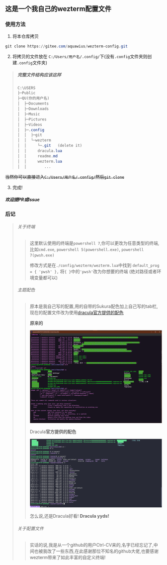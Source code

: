 ## 这是一个我自己的wezterm配置文件

### 使用方法

1. 将本仓库拷贝

``` powershell
git clone https://gitee.com/aquawius/wezterm-config.git
```

2. 将拷贝的文件放在 `C:/Users/用户名/.config/`下(没有`.config`文件夹则创建`.config`文件夹)

> ##### 完整文件结构应该这样
>
> ``` powershell
> C:\USERS
> ├─Public
> ├─QU(你的用户名)
> │  ├─Documents
> │  ├─Downloads
> │  ├─Music
> │  ├─Pictures
> │  ├─Videos
> │  ├─.config
> │  │  ├─git
> │  │  └─wezterm
> │  │     └─.git   (delete it)
> │  │     dracula.lua
> │  │     readme.md
> │  │     wezterm.lua
> │  │        ...
> ```

~~当然你可以直接进入`C:/Users/用户名/.config/`然后`git clone`~~

3. 完成!

##### 欢迎提PR或Issue

### 后记

> ###### 关于终端
>
> > 这里默认使用的终端是`powershell 7`,你可以更改为任意类型的终端,比如`cmd.exe`, `powershell 5(powershell.exe)`, `powershell 7(pwsh.exe)`
> >
> > 修改方式是在`./config/wezterm/wezterm.lua`中找到
> > `default_prog = { 'pwsh' },` 将`{ }`中的`'pwsh'`改为你想要的终端 (绝对路径或者环境变量都可以)
>
> ###### 主题配色
>
> > 原本是我自己写的配置,用的自带的Sukura配色加上自己写的tab栏, 现在的配置文件改为使用[dracula官方提供的配色](https://github.com/dracula/wezterm.git)
> >
> > **原来的**
> >
> > ![img](readme.assets/2283725-20220726143424695-1970924268.png)
> >
> > Dracula**官方提供的配色**
> >
> > ![image-20220810020054548](readme.assets/image-20220810020054548.png)
> >
> > 怎么说,还是Dracula好看!  **Dracula yyds!**
>
> ###### 关于配置文件
>
> > 实话的说,我是从一个github的用户Ctrl-CV来的,名字已经忘记了,中间也被我改了一些东西,在此感谢那位不知名的github大佬,也要感谢wezterm带来了如此丰富的自定义终端!

